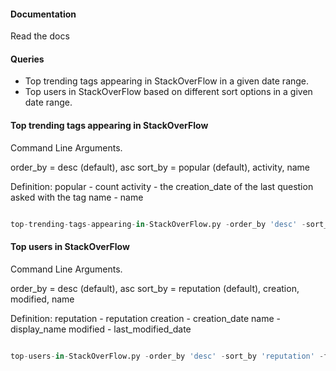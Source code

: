 
#### Documentation

Read the docs

#### Queries

-   Top trending tags appearing in StackOverFlow in a given date range.
-   Top users in StackOverFlow based on different sort options in a given date range.




#### Top trending tags appearing in StackOverFlow
Command Line Arguments.

order_by = desc (default), asc
sort_by = popular (default), activity, name

Definition:
popular - count
activity - the creation_date of the last question asked with the tag
name - name

```py

top-trending-tags-appearing-in-StackOverFlow.py -order_by 'desc' -sort_by 'popular' -from_date '2023-05-01' -to_date '2023-05-15' 

```

#### Top users in StackOverFlow
Command Line Arguments.

order_by = desc (default), asc
sort_by = reputation (default), creation, modified, name

Definition:
reputation - reputation
creation - creation_date
name - display_name
modified - last_modified_date

```py

top-users-in-StackOverFlow.py -order_by 'desc' -sort_by 'reputation' -from_date '2023-05-01' -to_date '2023-05-15' 

```